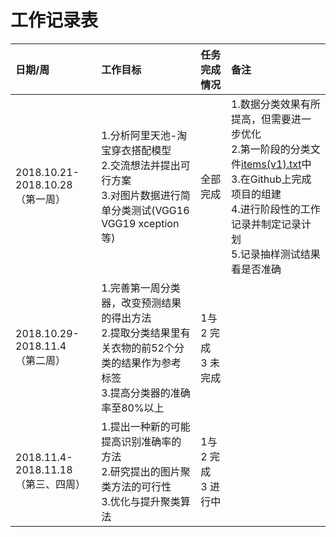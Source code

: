 # 工作记录表


|日期/周|工作目标|任务完成情况|备注|
|:---|:---|:---|:---|
|2018.10.21-2018.10.28<br>（第一周）|1.分析阿里天池-淘宝穿衣搭配模型<br> 2.交流想法并提出可行方案<br> 3.对图片数据进行简单分类测试(VGG16 VGG19 xception 等)|全部完成|1.数据分类效果有所提高，但需要进一步优化<br>2.第一阶段的分类文件[items(v1).txt](https://github.com/lzutianchi/TBClothe/blob/master/Log/data/items(v1).txt)中<br>3.在Github上完成项目的组建<br> 4.进行阶段性的工作记录并制定记录计划<br>5.记录抽样测试结果看是否准确|
|2018.10.29-2018.11.4<br>（第二周）|1.完善第一周分类器，改变预测结果的得出方法<br> 2.提取分类结果里有关衣物的前52个分类的结果作为参考标签<br> 3.提高分类器的准确率至80%以上|1与2 完成<br> 3 未完成||
|2018.11.4-2018.11.18<br>（第三、四周）|1.提出一种新的可能提高识别准确率的方法<br> 2.研究提出的图片聚类方法的可行性 <br> 3.优化与提升聚类算法|1与2 完成<br> 3 进行中||


<br>


<!-- 反正也都是我写，定个蛋蛋规则 -->
